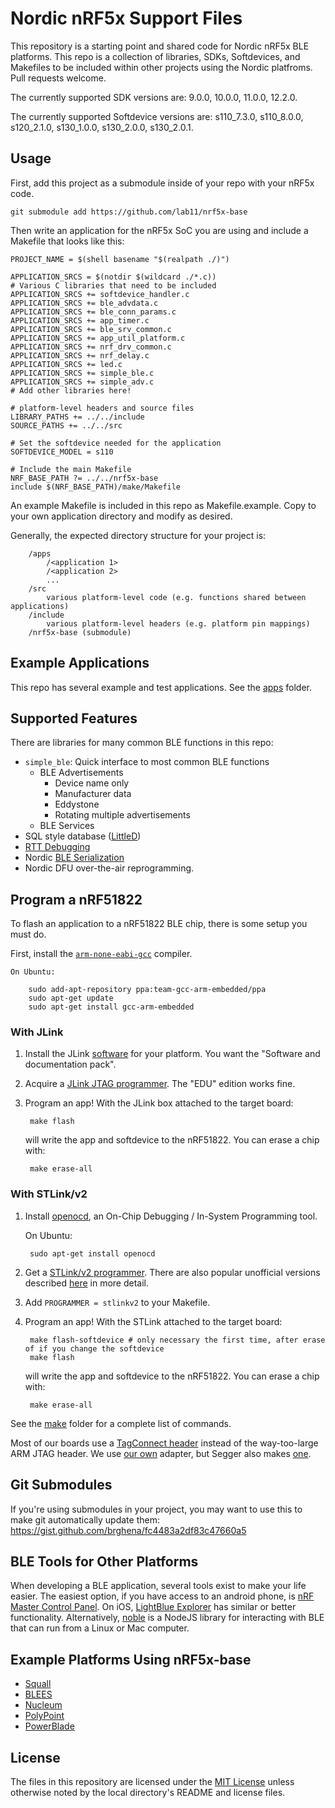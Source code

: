 Nordic nRF5x Support Files
==========================

This repository is a starting point and shared code for Nordic nRF5x BLE platforms. This repo is
a collection of libraries, SDKs, Softdevices, and Makefiles to be included
within other projects using the Nordic platfroms. Pull requests welcome.

The currently supported SDK versions are: 9.0.0, 10.0.0, 11.0.0, 12.2.0.

The currently supported Softdevice versions are:
s110_7.3.0, s110_8.0.0, s120_2.1.0, s130_1.0.0, s130_2.0.0, s130_2.0.1.


Usage
-----

First, add this project as a submodule inside of your repo with your
nRF5x code.

    git submodule add https://github.com/lab11/nrf5x-base

Then write an application for the nRF5x SoC you are using and include
a Makefile that looks like this:

```make
PROJECT_NAME = $(shell basename "$(realpath ./)")

APPLICATION_SRCS = $(notdir $(wildcard ./*.c))
# Various C libraries that need to be included
APPLICATION_SRCS += softdevice_handler.c
APPLICATION_SRCS += ble_advdata.c
APPLICATION_SRCS += ble_conn_params.c
APPLICATION_SRCS += app_timer.c
APPLICATION_SRCS += ble_srv_common.c
APPLICATION_SRCS += app_util_platform.c
APPLICATION_SRCS += nrf_drv_common.c
APPLICATION_SRCS += nrf_delay.c
APPLICATION_SRCS += led.c
APPLICATION_SRCS += simple_ble.c
APPLICATION_SRCS += simple_adv.c
# Add other libraries here!

# platform-level headers and source files
LIBRARY_PATHS += ../../include
SOURCE_PATHS += ../../src

# Set the softdevice needed for the application
SOFTDEVICE_MODEL = s110

# Include the main Makefile
NRF_BASE_PATH ?= ../../nrf5x-base
include $(NRF_BASE_PATH)/make/Makefile
```
An example Makefile is included in this repo as Makefile.example. Copy to your
own application directory and modify as desired.

Generally, the expected directory structure for your project is:
```
    /apps
        /<application 1>
        /<application 2>
        ...
    /src
        various platform-level code (e.g. functions shared between applications)
    /include
        various platform-level headers (e.g. platform pin mappings)
    /nrf5x-base (submodule)
```

Example Applications
--------------------

This repo has several example and test applications. See the
[apps](https://github.com/lab11/nrf5x-base/tree/master/apps)
folder.

Supported Features
--------------

There are libraries for many common BLE functions in this repo:

- `simple_ble`: Quick interface to most common BLE functions
  - BLE Advertisements
    - Device name only
    - Manufacturer data
    - Eddystone
    - Rotating multiple advertisements
  - BLE Services
- SQL style database ([LittleD](https://github.com/graemedouglas/LittleD))
- [RTT Debugging](https://www.segger.com/pr-j-link-real-time.html)
- Nordic [BLE Serialization](http://infocenter.nordicsemi.com/index.jsp?topic=%2Fcom.nordic.infocenter.sdk51.v10.0.0%2Fble_serialization_s110_events.html)
- Nordic DFU over-the-air reprogramming.



Program a nRF51822
------------------

To flash an application to a nRF51822 BLE chip, there is some setup
you must do.

First, install the [`arm-none-eabi-gcc`](https://launchpad.net/gcc-arm-embedded) compiler.

    On Ubuntu:

        sudo add-apt-repository ppa:team-gcc-arm-embedded/ppa
        sudo apt-get update
        sudo apt-get install gcc-arm-embedded

### With JLink

1. Install the JLink [software](https://www.segger.com/jlink-software.html)
for your platform. You want the "Software and documentation pack".

2. Acquire a [JLink JTAG programmer](https://www.segger.com/jlink-general-info.html).
The "EDU" edition works fine.

3. Program an app! With the JLink box attached to the target board:

        make flash

    will write the app and softdevice to the nRF51822. You can erase
    a chip with:

        make erase-all

### With STLink/v2

1. Install [openocd](http://openocd.org/), an On-Chip Debugging / In-System Programming tool.

    On Ubuntu:

        sudo apt-get install openocd

2. Get a [STLink/v2 programmer](http://www.st.com/en/development-tools/st-link-v2.html).
There are also popular unofficial versions described [here](http://wiki.sgmk-ssam.ch/wiki/STM32_dev#ST-Link_V2_Programmer) in more detail.

3. Add `PROGRAMMER = stlinkv2` to your Makefile.

4. Program an app! With the STLink attached to the target board:

        make flash-softdevice # only necessary the first time, after erase of if you change the softdevice
        make flash

    will write the app and softdevice to the nRF51822. You can erase
    a chip with:

        make erase-all


See the [make](https://github.com/lab11/nrf5x-base/tree/master/make) folder for a complete list of commands.

Most of our boards use a [TagConnect header](http://www.tag-connect.com/TC2030-IDC-NL) instead of the way-too-large ARM JTAG header. We use [our own](https://github.com/lab11/jtag-tagconnect) adapter, but Segger also makes [one](https://www.segger.com/jlink-6-pin-needle-adapter.html).


Git Submodules
--------------

If you're using submodules in your project, you may want to use this to make
git automatically update them:
https://gist.github.com/brghena/fc4483a2df83c47660a5


BLE Tools for Other Platforms
-----------------

When developing a BLE application, several tools exist to make your life easier.
The easiest option, if you have access to an android phone, is [nRF Master Control Panel](https://play.google.com/store/apps/details?id=no.nordicsemi.android.mcp&hl=en).
On iOS, [LightBlue Explorer](https://itunes.apple.com/us/app/lightblue-explorer-bluetooth/id557428110?mt=8)
has similar or better functionality. Alternatively,
[noble](https://github.com/sandeepmistry/noble) is a NodeJS library for interacting with BLE that can run from
a Linux or Mac computer.

Example Platforms Using nRF5x-base
----------------------------------

- [Squall](https://github.com/helena-project/squall)
- [BLEES](https://github.com/lab11/blees)
- [Nucleum](https://github.com/lab11/nucleum)
- [PolyPoint](https://github.com/lab11/polypoint)
- [PowerBlade](https://github.com/lab11/powerblade)


License
-------

The files in this repository are licensed under the [MIT License](LICENSE)
unless otherwise noted by the local directory's README and license files.

